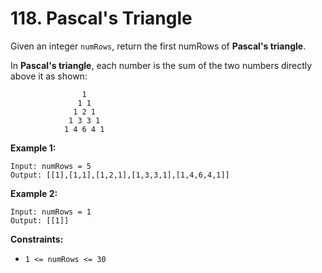 # 118. Pascal's Triangle

Given an integer `numRows`, return the first numRows of **Pascal's triangle**.

In **Pascal's triangle**, each number is the sum of the two numbers directly above it as shown:

                    1
                   1 1
                  1 2 1
                 1 3 3 1
                1 4 6 4 1

**Example 1:**

    Input: numRows = 5
    Output: [[1],[1,1],[1,2,1],[1,3,3,1],[1,4,6,4,1]]

**Example 2:**

    Input: numRows = 1
    Output: [[1]]

**Constraints:**

- `1 <= numRows <= 30`
